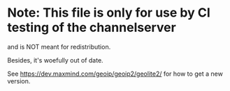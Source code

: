 # Note: This file is only for use by CI testing of the channelserver
and is NOT meant for redistribution.

Besides, it's woefully out of date.

See https://dev.maxmind.com/geoip/geoip2/geolite2/ for how to get a
new version.
